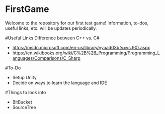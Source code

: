 # FirstGame
Welcome to the repository for our first test game! Information, to-dos, useful links, etc. will be updates periodically.

#Useful Links
Difference between C++ vs. C#
- https://msdn.microsoft.com/en-us/library/yyaad03b(v=vs.90).aspx
- https://en.wikibooks.org/wiki/C%2B%2B_Programming/Programming_Languages/Comparisons/C_Sharp

#To-Do
- Setup Unity
- Decide on ways to learn the language and IDE

#Things to look into
- BitBucket
- SourceTree
